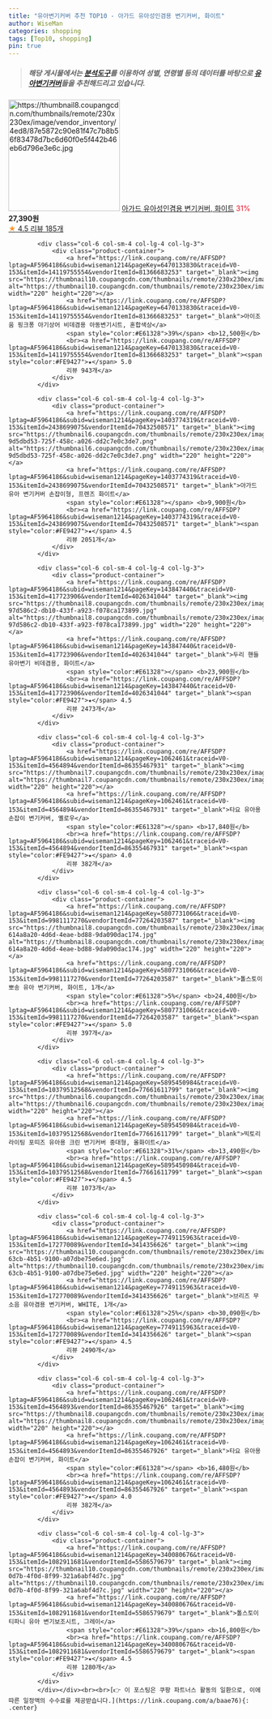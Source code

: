 ```yaml
---
title: "유아변기커버 추천 TOP10 - 아가드 유아성인겸용 변기커버, 화이트"
author: WiseMan
categories: shopping
tags: [Top10, shopping]
pin: true
---
```


> ##### 해당 게시물에서는 [**분석도구**](https://itemscout.io/)를 이용하여 **성별**, **연령별** 등의 데이터를 바탕으로 [**유아변기커버**](https://link.coupang.com/a/baae76)들을 추천해드리고 있습니다.
<div class="container"><div class="row">
            <div class="col-6 col-sm-4 col-lg-4 col-lg-3">
                <div class="product-container">
                    <a href="https://link.coupang.com/re/AFFSDP?lptag=AF5964186&subid=wiseman1214&pageKey=7232732385&traceid=V0-153&itemId=18356886453&vendorItemId=86906398580" target="_blank"><img src="https://thumbnail8.coupangcdn.com/thumbnails/remote/230x230ex/image/vendor_inventory/4ed8/87e5872c90e81f47c7b8b56f83478d7bc6d60f0e5f442b46eb6d796e3e6c.jpg" alt="https://thumbnail8.coupangcdn.com/thumbnails/remote/230x230ex/image/vendor_inventory/4ed8/87e5872c90e81f47c7b8b56f83478d7bc6d60f0e5f442b46eb6d796e3e6c.jpg" width="220" height="220"></a>
                    <a href="https://link.coupang.com/re/AFFSDP?lptag=AF5964186&subid=wiseman1214&pageKey=7232732385&traceid=V0-153&itemId=18356886453&vendorItemId=86906398580" target="_blank">아가드 유아성인겸용 변기커버, 화이트</a>
                    <span style="color:#E61328">31%</span> <b>27,390원</b>
                    <br><a href="https://link.coupang.com/re/AFFSDP?lptag=AF5964186&subid=wiseman1214&pageKey=7232732385&traceid=V0-153&itemId=18356886453&vendorItemId=86906398580" target="_blank"><span style="color:#FE9427">★</span> 4.5
                    리뷰 185개</a>
                </div>
            </div>
            
            <div class="col-6 col-sm-4 col-lg-4 col-lg-3">
                <div class="product-container">
                    <a href="https://link.coupang.com/re/AFFSDP?lptag=AF5964186&subid=wiseman1214&pageKey=6470133830&traceid=V0-153&itemId=14119755554&vendorItemId=81366683253" target="_blank"><img src="https://thumbnail10.coupangcdn.com/thumbnails/remote/230x230ex/image/rs_quotation_api/jtjumtcx/7583f789034949f4b17e9029a0baecdd.jpg" alt="https://thumbnail10.coupangcdn.com/thumbnails/remote/230x230ex/image/rs_quotation_api/jtjumtcx/7583f789034949f4b17e9029a0baecdd.jpg" width="220" height="220"></a>
                    <a href="https://link.coupang.com/re/AFFSDP?lptag=AF5964186&subid=wiseman1214&pageKey=6470133830&traceid=V0-153&itemId=14119755554&vendorItemId=81366683253" target="_blank">아이조움 핑크퐁 아기상어 비데겸용 아동변기시트, 혼합색상</a>
                    <span style="color:#E61328">39%</span> <b>12,500원</b>
                    <br><a href="https://link.coupang.com/re/AFFSDP?lptag=AF5964186&subid=wiseman1214&pageKey=6470133830&traceid=V0-153&itemId=14119755554&vendorItemId=81366683253" target="_blank"><span style="color:#FE9427">★</span> 5.0
                    리뷰 943개</a>
                </div>
            </div>
            
            <div class="col-6 col-sm-4 col-lg-4 col-lg-3">
                <div class="product-container">
                    <a href="https://link.coupang.com/re/AFFSDP?lptag=AF5964186&subid=wiseman1214&pageKey=1403774319&traceid=V0-153&itemId=2438699075&vendorItemId=70432508571" target="_blank"><img src="https://thumbnail6.coupangcdn.com/thumbnails/remote/230x230ex/image/retail/images/716132756890502-9d5dbd53-725f-458c-a026-dd2c7e0c3de7.png" alt="https://thumbnail6.coupangcdn.com/thumbnails/remote/230x230ex/image/retail/images/716132756890502-9d5dbd53-725f-458c-a026-dd2c7e0c3de7.png" width="220" height="220"></a>
                    <a href="https://link.coupang.com/re/AFFSDP?lptag=AF5964186&subid=wiseman1214&pageKey=1403774319&traceid=V0-153&itemId=2438699075&vendorItemId=70432508571" target="_blank">아가드 유아 변기커버 손잡이형, 프렌즈 화이트</a>
                    <span style="color:#E61328"></span> <b>9,900원</b>
                    <br><a href="https://link.coupang.com/re/AFFSDP?lptag=AF5964186&subid=wiseman1214&pageKey=1403774319&traceid=V0-153&itemId=2438699075&vendorItemId=70432508571" target="_blank"><span style="color:#FE9427">★</span> 4.5
                    리뷰 2051개</a>
                </div>
            </div>
            
            <div class="col-6 col-sm-4 col-lg-4 col-lg-3">
                <div class="product-container">
                    <a href="https://link.coupang.com/re/AFFSDP?lptag=AF5964186&subid=wiseman1214&pageKey=143847440&traceid=V0-153&itemId=417723906&vendorItemId=4026341044" target="_blank"><img src="https://thumbnail8.coupangcdn.com/thumbnails/remote/230x230ex/image/retail/images/1390041334701779-97d586c2-db10-433f-a923-f078ca173899.jpg" alt="https://thumbnail8.coupangcdn.com/thumbnails/remote/230x230ex/image/retail/images/1390041334701779-97d586c2-db10-433f-a923-f078ca173899.jpg" width="220" height="220"></a>
                    <a href="https://link.coupang.com/re/AFFSDP?lptag=AF5964186&subid=wiseman1214&pageKey=143847440&traceid=V0-153&itemId=417723906&vendorItemId=4026341044" target="_blank">두리 핸들 유아변기 비데겸용, 화이트</a>
                    <span style="color:#E61328"></span> <b>23,900원</b>
                    <br><a href="https://link.coupang.com/re/AFFSDP?lptag=AF5964186&subid=wiseman1214&pageKey=143847440&traceid=V0-153&itemId=417723906&vendorItemId=4026341044" target="_blank"><span style="color:#FE9427">★</span> 4.5
                    리뷰 2473개</a>
                </div>
            </div>
            
            <div class="col-6 col-sm-4 col-lg-4 col-lg-3">
                <div class="product-container">
                    <a href="https://link.coupang.com/re/AFFSDP?lptag=AF5964186&subid=wiseman1214&pageKey=1062461&traceid=V0-153&itemId=4564894&vendorItemId=86355467931" target="_blank"><img src="https://thumbnail7.coupangcdn.com/thumbnails/remote/230x230ex/image/vendor_inventory/80de/6a7a0435716fdda81982a875c5457b75976f7376d0469df3dc867a99ca14.jpg" alt="https://thumbnail7.coupangcdn.com/thumbnails/remote/230x230ex/image/vendor_inventory/80de/6a7a0435716fdda81982a875c5457b75976f7376d0469df3dc867a99ca14.jpg" width="220" height="220"></a>
                    <a href="https://link.coupang.com/re/AFFSDP?lptag=AF5964186&subid=wiseman1214&pageKey=1062461&traceid=V0-153&itemId=4564894&vendorItemId=86355467931" target="_blank">타요 유아용 손잡이 변기커버, 옐로우</a>
                    <span style="color:#E61328"></span> <b>17,840원</b>
                    <br><a href="https://link.coupang.com/re/AFFSDP?lptag=AF5964186&subid=wiseman1214&pageKey=1062461&traceid=V0-153&itemId=4564894&vendorItemId=86355467931" target="_blank"><span style="color:#FE9427">★</span> 4.0
                    리뷰 382개</a>
                </div>
            </div>
            
            <div class="col-6 col-sm-4 col-lg-4 col-lg-3">
                <div class="product-container">
                    <a href="https://link.coupang.com/re/AFFSDP?lptag=AF5964186&subid=wiseman1214&pageKey=5807731066&traceid=V0-153&itemId=9981117270&vendorItemId=77264203587" target="_blank"><img src="https://thumbnail8.coupangcdn.com/thumbnails/remote/230x230ex/image/retail/images/5826809252089878-614a8a20-4d6d-4eae-bd88-9da090dac174.jpg" alt="https://thumbnail8.coupangcdn.com/thumbnails/remote/230x230ex/image/retail/images/5826809252089878-614a8a20-4d6d-4eae-bd88-9da090dac174.jpg" width="220" height="220"></a>
                    <a href="https://link.coupang.com/re/AFFSDP?lptag=AF5964186&subid=wiseman1214&pageKey=5807731066&traceid=V0-153&itemId=9981117270&vendorItemId=77264203587" target="_blank">톨스토이 뽀송 유아 변기커버, 화이트, 1개</a>
                    <span style="color:#E61328">5%</span> <b>24,400원</b>
                    <br><a href="https://link.coupang.com/re/AFFSDP?lptag=AF5964186&subid=wiseman1214&pageKey=5807731066&traceid=V0-153&itemId=9981117270&vendorItemId=77264203587" target="_blank"><span style="color:#FE9427">★</span> 5.0
                    리뷰 397개</a>
                </div>
            </div>
            
            <div class="col-6 col-sm-4 col-lg-4 col-lg-3">
                <div class="product-container">
                    <a href="https://link.coupang.com/re/AFFSDP?lptag=AF5964186&subid=wiseman1214&pageKey=5895450984&traceid=V0-153&itemId=10379512568&vendorItemId=77661611799" target="_blank"><img src="https://thumbnail6.coupangcdn.com/thumbnails/remote/230x230ex/image/rs_quotation_api/y2cttigq/6cd8a8e0731c4405be7ee4138cbce034.jpg" alt="https://thumbnail6.coupangcdn.com/thumbnails/remote/230x230ex/image/rs_quotation_api/y2cttigq/6cd8a8e0731c4405be7ee4138cbce034.jpg" width="220" height="220"></a>
                    <a href="https://link.coupang.com/re/AFFSDP?lptag=AF5964186&subid=wiseman1214&pageKey=5895450984&traceid=V0-153&itemId=10379512568&vendorItemId=77661611799" target="_blank">빅토리라이팅 포띠즈 유아용 크린 변기커버 중대형, 올화이트</a>
                    <span style="color:#E61328">31%</span> <b>13,490원</b>
                    <br><a href="https://link.coupang.com/re/AFFSDP?lptag=AF5964186&subid=wiseman1214&pageKey=5895450984&traceid=V0-153&itemId=10379512568&vendorItemId=77661611799" target="_blank"><span style="color:#FE9427">★</span> 4.5
                    리뷰 1073개</a>
                </div>
            </div>
            
            <div class="col-6 col-sm-4 col-lg-4 col-lg-3">
                <div class="product-container">
                    <a href="https://link.coupang.com/re/AFFSDP?lptag=AF5964186&subid=wiseman1214&pageKey=7749115963&traceid=V0-153&itemId=172770089&vendorItemId=3414356626" target="_blank"><img src="https://thumbnail10.coupangcdn.com/thumbnails/remote/230x230ex/image/product/image/vendoritem/2019/03/06/3414356626/45530915-63cb-4b51-9100-a07dbe75e6ed.jpg" alt="https://thumbnail10.coupangcdn.com/thumbnails/remote/230x230ex/image/product/image/vendoritem/2019/03/06/3414356626/45530915-63cb-4b51-9100-a07dbe75e6ed.jpg" width="220" height="220"></a>
                    <a href="https://link.coupang.com/re/AFFSDP?lptag=AF5964186&subid=wiseman1214&pageKey=7749115963&traceid=V0-153&itemId=172770089&vendorItemId=3414356626" target="_blank">브리즈 무소음 유아겸용 변기커버, WHITE, 1개</a>
                    <span style="color:#E61328">25%</span> <b>30,090원</b>
                    <br><a href="https://link.coupang.com/re/AFFSDP?lptag=AF5964186&subid=wiseman1214&pageKey=7749115963&traceid=V0-153&itemId=172770089&vendorItemId=3414356626" target="_blank"><span style="color:#FE9427">★</span> 4.5
                    리뷰 2490개</a>
                </div>
            </div>
            
            <div class="col-6 col-sm-4 col-lg-4 col-lg-3">
                <div class="product-container">
                    <a href="https://link.coupang.com/re/AFFSDP?lptag=AF5964186&subid=wiseman1214&pageKey=1062461&traceid=V0-153&itemId=4564893&vendorItemId=86355467926" target="_blank"><img src="https://thumbnail8.coupangcdn.com/thumbnails/remote/230x230ex/image/vendor_inventory/76a7/09f8b8d24767ea27b67597bbffd01729e988f381e618ecce9f45c8a68185.jpg" alt="https://thumbnail8.coupangcdn.com/thumbnails/remote/230x230ex/image/vendor_inventory/76a7/09f8b8d24767ea27b67597bbffd01729e988f381e618ecce9f45c8a68185.jpg" width="220" height="220"></a>
                    <a href="https://link.coupang.com/re/AFFSDP?lptag=AF5964186&subid=wiseman1214&pageKey=1062461&traceid=V0-153&itemId=4564893&vendorItemId=86355467926" target="_blank">타요 유아용 손잡이 변기커버, 화이트</a>
                    <span style="color:#E61328"></span> <b>16,480원</b>
                    <br><a href="https://link.coupang.com/re/AFFSDP?lptag=AF5964186&subid=wiseman1214&pageKey=1062461&traceid=V0-153&itemId=4564893&vendorItemId=86355467926" target="_blank"><span style="color:#FE9427">★</span> 4.0
                    리뷰 382개</a>
                </div>
            </div>
            
            <div class="col-6 col-sm-4 col-lg-4 col-lg-3">
                <div class="product-container">
                    <a href="https://link.coupang.com/re/AFFSDP?lptag=AF5964186&subid=wiseman1214&pageKey=340080676&traceid=V0-153&itemId=1082911681&vendorItemId=5586579679" target="_blank"><img src="https://thumbnail10.coupangcdn.com/thumbnails/remote/230x230ex/image/retail/images/2019/11/20/12/0/4839f294-0d7b-4f0d-8f99-321a6abf4d7c.jpg" alt="https://thumbnail10.coupangcdn.com/thumbnails/remote/230x230ex/image/retail/images/2019/11/20/12/0/4839f294-0d7b-4f0d-8f99-321a6abf4d7c.jpg" width="220" height="220"></a>
                    <a href="https://link.coupang.com/re/AFFSDP?lptag=AF5964186&subid=wiseman1214&pageKey=340080676&traceid=V0-153&itemId=1082911681&vendorItemId=5586579679" target="_blank">톨스토이 티파니 유아 변기보조시트, 그레이</a>
                    <span style="color:#E61328">39%</span> <b>16,800원</b>
                    <br><a href="https://link.coupang.com/re/AFFSDP?lptag=AF5964186&subid=wiseman1214&pageKey=340080676&traceid=V0-153&itemId=1082911681&vendorItemId=5586579679" target="_blank"><span style="color:#FE9427">★</span> 4.5
                    리뷰 1280개</a>
                </div>
            </div>
            </div></div><br><br>[👉 이 포스팅은 쿠팡 파트너스 활동의 일환으로, 이에 따른 일정액의 수수료를 제공받습니다.](https://link.coupang.com/a/baae76){: .center}